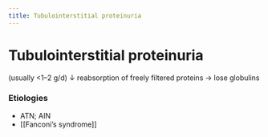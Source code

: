 ```yaml
---
title: Tubulointerstitial proteinuria
---
```

# Tubulointerstitial proteinuria

(usually <1–2 g/d)
↓ reabsorption of freely filtered proteins → lose globulins
### Etiologies
* ATN; AIN
* [[Fanconi’s syndrome]]
